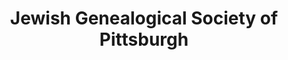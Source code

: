 ---
layout: repo
title: "Jewish Genealogical Society of Pittsburgh"
id: 14966
permalink: repos/14966/
---